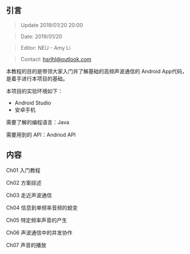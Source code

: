 ## 引言

> Update 2019/01/20 20:00

> Date: 2019/01/20

> Editor: NEU - Amy Li

> Contact: hsrlhl@outlook.com



本教程的目的是带领大家入门并了解基础的高频声波通信的 Android App代码，是着手进行本项目的基础。

本项目的实验环境如下：

- Android Studio
- 安卓手机

需要了解的编程语言：Java

需要用到的 API：Andriod API



## 内容

Ch01 入门教程

Ch02 方案综述

Ch03 走近声波通信

Ch04 信息到单频率音频的蜕变

Ch05 特定频率声音的产生

Ch06 声波通信中的并发协作

Ch07 声音的播放





